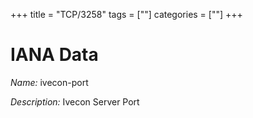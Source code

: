+++
title = "TCP/3258"
tags = [""]
categories = [""]
+++

# IANA Data

_Name:_ ivecon-port

_Description:_ Ivecon Server Port

